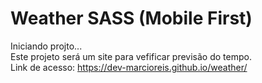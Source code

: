 # Weather SASS (Mobile First)
Iniciando projto...<br>
Este projeto será um site para vefificar previsão do tempo.<br>
Link de acesso: https://dev-marcioreis.github.io/weather/
